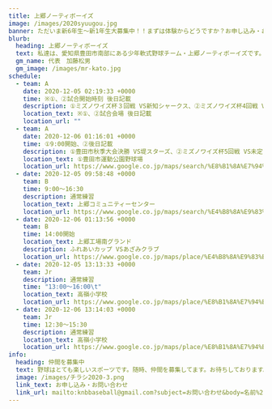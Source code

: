 ```yaml
---
title: 上郷ノーティボーイズ
image: /images/2020syuugou.jpg
banner: ただいま新6年生～新1年生大募集中！！まずは体験からどうですか？お申し込み・お問い合わせはお気軽にどうぞ！！
blurb:
  heading: 上郷ノーティボーイズ
  text: 私達は、愛知県豊田市南部にある少年軟式野球チーム・上郷ノーティボーイズです。野球を愛する少年・少女達の夢を育み、軟式野球を正しく指導し、体力向上と礼儀を養成します。また、親友同士の友情と交歓の場を与え、規則正しい明朗な少年・少女を育成することを目的としています。
  gm_name: 代表　加藤松男
  gm_image: /images/mr-kato.jpg
schedule:
  - team: A
    date: 2020-12-05 02:19:33 +0000
    time: ※①、②試合開始時刻 後日記載
    description: ①ミズノワイズ杯３回戦 VS新知シャークス、②ミズノワイズ杯4回戦 VS横須賀ブラザーズ
    location_text: ※①、②試合会場 後日記載
    location_url: ""
  - team: A
    date: 2020-12-06 01:16:01 +0000
    time: ①9:00開始、②後日記載
    description: ①豊田市秋季大会決勝 VS堤スターズ、②ミズノワイズ杯5回戦 VS未定
    location_text: ①豊田市運動公園野球場
    location_url: https://www.google.co.jp/maps/search/%E8%B1%8A%E7%94%B0%E5%B8%82%E9%81%8B%E5%8B%95%E5%85%AC%E5%9C%92%E9%87%8E%E7%90%83%E5%A0%B4/@35.1332696,137.1791196,18z/data=!3m1!4b1
  - date: 2020-12-05 09:58:48 +0000
    team: B
    time: 9:00～16:30
    description: 通常練習
    location_text: 上郷コミュニティーセンター
    location_url: https://www.google.co.jp/maps/search/%E4%B8%8A%E9%83%B7%E3%82%B3%E3%83%9F%E3%83%A5%E3%83%8B%E3%83%86%E3%82%A3%E3%83%BC%E3%82%BB%E3%83%B3%E3%82%BF%E3%83%BC/@35.0169477,137.132209,17z/data=!3m1!4b1
  - date: 2020-12-06 01:13:56 +0000
    team: B
    time: 14:00開始
    location_text: 上郷工場南グランド
    description: ふれあいカップ VSあざみクラブ
    location_url: https://www.google.co.jp/maps/place/%E4%B8%8A%E9%83%B7%E5%B7%A5%E5%A0%B4+%E5%8D%97%E3%82%B0%E3%83%A9%E3%82%A6%E3%83%B3%E3%83%89/@35.0209789,137.1253906,16z/data=!4m12!1m6!3m5!1s0x60049f544002f579:0x3245932b6721b928!2z44OI44Oo44K_6Ieq5YuV6LuKIOS4iumDt-W3peWgtA!8m2!3d35.0247594!4d137.1306793!3m4!1s0x60049f4d0c69e491:0x9aeeb4a1b5304811!8m2!3d35.0185768!4d137.1243793
  - date: 2020-12-05 13:13:33 +0000
    team: Jr
    description: 通常練習
    time: "13:00～16:00\t"
    location_text: 高嶺小学校
    location_url: https://www.google.co.jp/maps/place/%E8%B1%8A%E7%94%B0%E5%B8%82%E7%AB%8B%E9%AB%98%E5%B6%BA%E5%B0%8F%E5%AD%A6%E6%A0%A1/@35.0075107,137.1213073,17z/data=!3m1!4b1!4m5!3m4!1s0x600498b09c36b6b3:0x3eb6ffe6df2f4626!8m2!3d35.0075063!4d137.123496
  - date: 2020-12-06 13:14:03 +0000
    team: Jr
    time: 12:30～15:30
    description: 通常練習
    location_text: 高嶺小学校
    location_url: https://www.google.co.jp/maps/place/%E8%B1%8A%E7%94%B0%E5%B8%82%E7%AB%8B%E9%AB%98%E5%B6%BA%E5%B0%8F%E5%AD%A6%E6%A0%A1/@35.0075107,137.1213073,17z/data=!3m1!4b1!4m5!3m4!1s0x600498b09c36b6b3:0x3eb6ffe6df2f4626!8m2!3d35.0075063!4d137.123496
info:
  heading: 仲間を募集中
  text: 野球はとても楽しいスポーツです。随時、仲間を募集してます。お待ちしております。
  image: /images/チラシ2020-3.png
  link_text: お申し込み・お問い合わせ
  link_url: mailto:knbbaseball@gmail.com?subject=お問い合わせ&body=名前%20%3A%0D%0Aふりがな%20%3A%0D%0A電話%20%3A%0D%0A学校名%20%3A%0D%0A学年%20%3A%0D%0Aお問い合せ内容%20%3A（例、体験・見学・入団希望）
---
```

